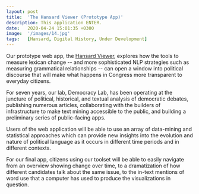 ```yaml
---
layout: post
title:  'The Hansard Viewer (Prototype App)'
description: This application ENTER.
date:   2020-04-24 15:01:35 +0300
image:  '/images/14.jpg'
tags:   [Hansard, Digital History, Under Development]
---
```

Our prototype web app, the [Hansard Viewer](https://shinyviz.smu.edu/shiny/public/hansard-shiny/), explores how the tools to measure lexican change -- and more sophisticated NLP strategies such as measuring grammatical relationships -- can open a window into political discourse that will make what happens in Congress more transparent to everyday citizens. 

For seven years, our lab, Democracy Lab, has been operating at the juncture of political, historical, and textual analysis of democratic debates, publishing numerous articles, collaborating with the builders of infrastructure to make text mining accessible to the public, and building a preliminary series of public-facing apps. 

Users of the web application will be able to use an array of data-mining and statistical approaches which can provide new insights into the evolution and nature of political language as it occurs in different time periods and in different contexts. 

For our final app, citizens using our toolset will be able to easily navigate from an overview showing change over time, to a dramatization of how different candidates talk about the same issue, to the in-text mentions of word use that a computer has used to produce the visualizations in question.  